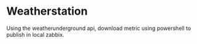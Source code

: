 # Weatherstation
Using the weatherunderground api, download metric using powershell to publish in local zabbix.
